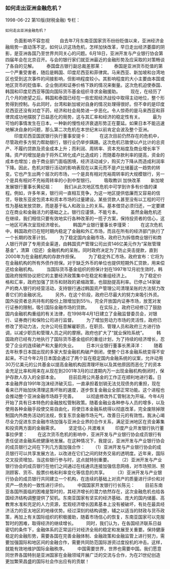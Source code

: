 ### 如何走出亚洲金融危机？

1998-06-22
第10版(财税金融)
专栏：

    如何走出亚洲金融危机？
　　负面影响不容忽视
　　自去年7月东南亚国家货币纷纷贬值以来，亚洲经济金融局势一直动荡不定。如何认识这场危机，怎样加快改革，早日走出经济萎靡的阴影，是亚洲各国乃至世界共同关心的问题。6月18日，亚洲开发与产业银行协会第四届年会在北京召开。与会的银行家们就亚洲最近的金融形势及应采取的对策畅谈了各自的见解。
　　泰国盘古银行副总裁差那莱：
　　泰国是亚洲货币贬值的第一个严重受害者，随后是韩国、印度尼西亚和菲律宾。马来西亚、新加坡和台湾地区也受到这次事件的间接影响，但影响程度较小。其影响程度的大小主要由本国或地区货币的贬值率、企业倒闭和证券价格下跌的情况来衡量。这次危机迫使泰国、韩国和印度尼西亚等国向国际货币基金组织寻求金融援助。
　　现在，在经历了几个月的绝望之后，韩国和泰国已经在一些宏观经济战役中取得主动地位，整个形势得到控制。与此同时，台湾和新加坡对自身的情况处理得很好。但不幸的是印度尼西亚还没有对症下药，经济和社会局势进一步恶化。令人惊奇的是马来西亚和菲律宾成功地摆脱了日益恶化的局势，这与其汇率和经济的稳定性有关。
　　最为可怕的事情发生在日本，一种新的慢性经济衰退形势正在蔓延。如果日本不能迅速地解决自身的问题，那么第二次危机在本世纪末以前肯定会波及整个亚洲。
　　印度尼西亚国民银行执行董事安提卡：
　　在这次目前仍然存在的危机中，尽管政府多方努力帮助银行，银行业仍举步蹒跚。这次危机已致使以卢比计的总资产、不履约贷款及资金成本上升；而利润、周转率、资本充裕度及商业增长率下降。资产的增加是由于将外汇转化成卢比造成的；而随着存款利率的提高，资金的成本也增加；由于商业部门面临困境，经济活动减少，购买力下降从而造成利润率下降。因此，危机对银行活动的影响表现在以美元而不是卢比储蓄这一趋势的转变。它也产生出两个层次的市场，一个是具有相对充裕周转率的大规模银行，另一个是具有相对不充裕周转率的小到中型银行。
　　吸取教训  加快改革
　　新加坡发展银行董事长黄纪祖：
　　我们从此次地区性危机中可学到许多有价值的课程。例如，许多年来，银行间一直相互竞争，为这一地区提供低廉而又容易的信贷，导致东亚皮包资本和资本市场的过量建设。某些贷款人甚至没有以工程的可行性为基础发放贷款，而是基于私人和政治上的关系。基本借贷必须归还，一定要建立在商业和金融活力的基础之上。银行应谨慎，不能亏本。
　　虽然金融危机还在继续，我们相信只要有效地实行各种改革的一揽子方案，保持投资者的信心，这一地区可再次呈现经济增长。
　　韩国产业银行董事长李瑾荣：
　　在这次危机中，韩国政府已在短时期内稳定了金融和外汇市场，而且在所有的经济部门执行了一个长期的改革计划。
　　为了稳定国内金融市场，政府已为拆借商业银行和商人银行开辟了专用资金渠道，由韩国资产管理公司出资146亿美元作为“呆账管理基金”，清算（偿还）金融机构的呆账。同时政府决定为了防止突击提款，直到2000年为在金融机构的存款作担保。
　　为了稳定外汇市场，政府宣布：它将为在金融机构的所有外债作担保。对于缺乏外币的单位也提供短期外汇贷款，用来偿还给金融机构。
　　当国际货币基金组织的担保计划在1997年12月初生效时，韩国政府按照协议把它的主要经济政策集中在稳定和重组经济上。
　　为了稳定价格和汇率，政府加强了货币和财政的紧缩政策，也鼓励提高利率。已停止14家破产的商人银行的经营活动，支持银行通过韩国资产管理公司清理呆账的方法努力改善它们的金融状况。
　　另外，在这个阶段，政府已尽最大的努力来吸引外资。国外投资者总共持有的股份上限增加到55％，完全开放国内证券市场，放宽对发行证券的限制，吸引国际金融市场的贷款。
　　在实际上，政府已经修订了鼓励国内金融机构重组的有关法律，在1998年4月1日建立了金融监督委员会，对银行、证券商行和保险公司进行监督。
　　为了增加劳动力市场的灵活性，政府已修改了劳动力法，允许公司任意解雇职员，在职员、管理人员和政府三方进行协调，以减少职员和管理人员之间的摩擦。政府也扩大了“就业保险系统”。
　　韩国政府已经有力地执行了国际货币基金组织的重组计划，为了持续的经济增长，忍受了企业的连续破产和大量的失业。
　　日本兴业银行董事长黑泽洋：
　　随着去年秋季日本国出现的多家大型金融机构破产倒闭，使整个日本金融系统变得不安起来。不过今年2月日本国会通过了两个旨在稳定国内金融系统的议案，允许动用30万亿美元的公共基金以提高金融机构因清理坏账以及其他原因而恶化了的资本金充足比率和用来在从现在到2001年3月的过渡期内万一出现金融机构倒闭时，保护存款人存入的全部本金。
　　目前启用公共基金的工作正在顺利地进行着。日本金融界自1991年泡沫经济破灭后，一直承担着划销无法兑现债务的重担，现在看来已开始加快清理这类坏账的速度，逐步恢复金融业全部正常功能。这个进程也会推动整个亚洲金融市场趋于完善。
　　以彻底修改外汇管制法为开端，今年4月开始了具有日本特色的金融放松管制政策。随着金融业各种参与人员的增多，以及使用各种金融手段使交易自由化，将使日本金融系统得以彻底改革，完全废除掉限制国内外商务活动的法规，恢复东京金融市场元气，改善日元的有效性。我决心竭尽全力促进东京金融市场加强与亚洲企业界的合作关系，满足亚洲地区在资金筹集和投资两方面的金融需求。
　　坚定信心  共渡难关
　　印度产业开发银行执行董事拉伊里：
　　在这次货币危机的影响中，亚洲开发与产业银行协会成员银行有责任促进金融系统健康地发展。在这种情况下，我提议，亚洲开发与产业银行协会的成员银行之间在下列几方面加强合作：
　　（1）亚洲开发与产业银行协会的成员银行可以共享发展方法，以改进在它们之间的财务交易的透明度。近年来，国际交叉投资增加，当这些银行参与时，这点就特别重要。
　　（2）亚洲开发与产业银行协会的成员银行在他们之间通过在线通讯连接加强信息网络，对市场预测、预测顾客、货币、股票价格和利率变化等信息的共享。
　　（3）亚洲开发与产业银行协会的成员银行共同建立一个机构，在连续的基础上对资产的质量进行评价和对资产—债务的一致性进行评价。
　　中国国家开发银行行长陈元：
　　目前东南亚各国所面临的困难是暂时的，其经济增长的潜力依然存在，这次金融危机也给各国经济结构调整提供了契机。东南亚国家有坚实的经济基础、庞大的国内储蓄、高教育水准和充足的人力资源，宏观经济增长因素基本上没有被破坏，有处在最具经济活力的亚太地区的地缘优势。经过深刻的结构调整，辅之以适当的财政与货币政策，再加上有关国际组织的积极援助，随着市场信心的恢复，东南亚国家可以克服暂时的困难，取得经济的继续增长。
　　同时，我们认为，在各国经济联系日益密切的条件下，金融体系的正常运行对经济全局的稳定和发展至关重要。保持健康稳定的金融形势，需要各国在完善金融体制、金融政策和金融监管上进行努力，需要加强国际和地区间的金融合作，需要共同防范国际游资过度投机的冲击。这样，就能有效地维护国际金融秩序。
　　中国需要世界，世界也需要中国。我们愿意同世界各国特别是亚洲国家在金融领域开展广泛的交流与合作，为在21世纪创造更加繁荣昌盛的国际社会作出应有的贡献！
